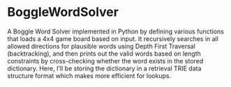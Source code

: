 # BoggleWordSolver

A Boggle Word Solver implemented in Python by defining various functions that loads a 4x4 game board based on input. It recursively searches in all allowed directions for plausible words using Depth First Traversal (backtracking), and then prints out the valid words based on length constraints by cross-checking whether the word exists in the stored dictionary. Here, I'll be storing the dictionary in a retrieval TRIE data structure format which makes more efficient for lookups.